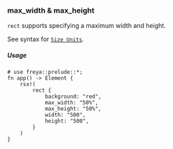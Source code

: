 ### max_width & max_height

`rect` supports specifying a maximum width and height.

See syntax for [`Size Units`](crate::_docs::size_unit).

##### Usage

```rust, no_run
# use freya::prelude::*;
fn app() -> Element {
    rsx!(
        rect {
            background: "red",
            max_width: "50%",
            max_height: "50%",
            width: "500",
            height: "500",
        }
    )
}
```
